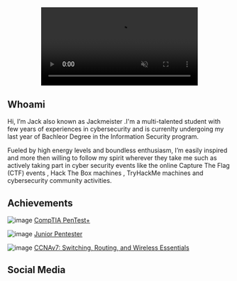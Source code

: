 <html>
  <body>
<style>
video {
  pointer-events: none;
}
</style>
<center>
<video width="70%" controls autoplay muted loop>
  <source src="https://user-images.githubusercontent.com/78603128/170877724-332269f6-0f7d-4ea0-a723-8ba7e1c3a7ac.mp4" type="video/mp4" />
</video>
</center>
    </body>
</html>
<h2>Whoami</h2>

Hi, I’m Jack also known as Jackmeister .I'm a multi-talented student with few years of experiences in cybersecurity and is currenlty undergoing my
last year of Bachleor Degree in the Information Security program.


Fueled by high energy levels and boundless enthusiasm, I’m easily inspired and more then willing to follow my spirit wherever they take me such as
actively taking part in cyber security events like the online Capture The Flag (CTF) events , Hack The Box machines , TryHackMe machines and 
cybersecurity community activities.

<h2>Achievements</h2>

![image](https://user-images.githubusercontent.com/78603128/173066235-9c05d227-f92b-48ee-a137-6a41e64a2528.png)
<a href="https://tryhackme-certificates.s3-eu-west-1.amazonaws.com/THM-V36ILWAOMM.png">CompTIA PenTest+</a>

![image](https://user-images.githubusercontent.com/78603128/173066218-506a0e24-ea95-4e9a-9d90-4742a1103c44.png)
<a href="https://tryhackme-certificates.s3-eu-west-1.amazonaws.com/THM-0J0CPZAAS3.png">Junior Pentester</a>

![image](https://user-images.githubusercontent.com/78603128/173066145-a2198e34-68e8-4e20-95ae-d7bbc8b10a07.png)
<a href="https://user-images.githubusercontent.com/78603128/173065146-94363935-536b-41c6-850b-79b3720d8639.png">CCNAv7: Switching, Routing, and Wireless Essentials</a>

<h2>Social Media</h2>




